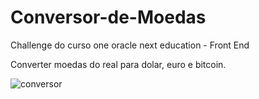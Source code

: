 # Conversor-de-Moedas

<p>Challenge do curso one oracle next education - Front End</p>
<p>Converter moedas do real para dolar, euro e bitcoin. </p>

![conversor](https://user-images.githubusercontent.com/93711812/210247821-ab2319ef-a01a-49dd-ac3e-642a3ac404f6.png)



